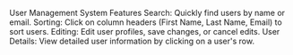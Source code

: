 User Management System
Features
Search: Quickly find users by name or email.
Sorting: Click on column headers (First Name, Last Name, Email) to sort users.
Editing: Edit user profiles, save changes, or cancel edits.
User Details: View detailed user information by clicking on a user's row.
